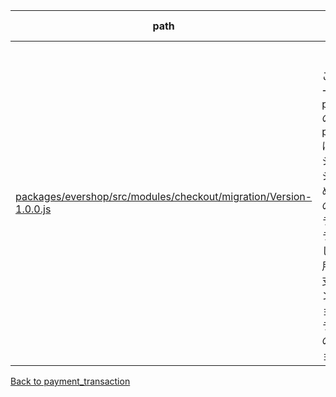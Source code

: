 | path | summary | is relevant |
| --- | --- | --- |
| [packages/evershop/src/modules/checkout/migration/Version-1.0.0.js](https://github.com/evershopcommerce/evershop/blob/4f1f4947f95e03b9cf64486a42b1669d484cba61/packages/evershop/src/modules/checkout/migration/Version-1.0.0.js) | <br><br>このコードの中で、テーブルpayment_transactionのカラムparent_transaction_idは、支払いトランザクションの親トランザクションIDを格納するために使用されます。このカラムは、支払いトランザクションが親トランザクションに関連している場合にのみ使用されます。例えば、支払いトランザクションが返金トランザクションである場合、親トランザクションIDは元の支払いトランザクションのIDになります。 | True |
[Back to payment_transaction](../tables/payment_transaction.md)